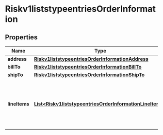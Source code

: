 
# Riskv1liststypeentriesOrderInformation

## Properties
Name | Type | Description | Notes
------------ | ------------- | ------------- | -------------
**address** | [**Riskv1liststypeentriesOrderInformationAddress**](Riskv1liststypeentriesOrderInformationAddress.md) |  |  [optional]
**billTo** | [**Riskv1liststypeentriesOrderInformationBillTo**](Riskv1liststypeentriesOrderInformationBillTo.md) |  |  [optional]
**shipTo** | [**Riskv1liststypeentriesOrderInformationShipTo**](Riskv1liststypeentriesOrderInformationShipTo.md) |  |  [optional]
**lineItems** | [**List&lt;Riskv1liststypeentriesOrderInformationLineItems&gt;**](Riskv1liststypeentriesOrderInformationLineItems.md) | This array contains detailed information about individual products in the order. |  [optional]



